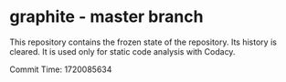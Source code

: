 # graphite - master branch

This repository contains the frozen state of the repository.
Its history is cleared. It is used only for static code
analysis with Codacy.

Commit Time: 1720085634